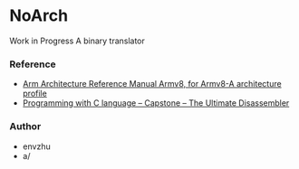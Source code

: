 # NoArch
Work in Progress
A binary translator


### Reference
- [Arm Architecture Reference Manual Armv8, for Armv8-A architecture profile](https://developer.arm.com/documentation/ddi0487/latest/)
- [Programming with C language – Capstone – The Ultimate Disassembler](https://www.capstone-engine.org/lang_c.html)

### Author
- envzhu
- a/

